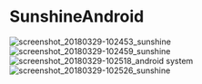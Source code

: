 # SunshineAndroid

![screenshot_20180329-102453_sunshine](https://user-images.githubusercontent.com/34191652/38078426-ee5821b8-3344-11e8-96b7-f8d6beb39fe7.jpg)
![screenshot_20180329-102459_sunshine](https://user-images.githubusercontent.com/34191652/38078423-ee08ed46-3344-11e8-9d63-5f61c49ce7b7.jpg)
![screenshot_20180329-102518_android system](https://user-images.githubusercontent.com/34191652/38078424-ee21f6c4-3344-11e8-92a8-d7ed66338112.jpg)
![screenshot_20180329-102526_sunshine](https://user-images.githubusercontent.com/34191652/38078425-ee3b82a6-3344-11e8-8b08-6ca06b1b208c.jpg)

